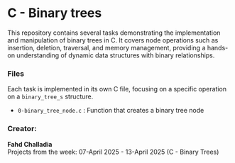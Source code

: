 # C - Binary trees

This repository contains several tasks demonstrating the implementation and manipulation of binary trees in C. It covers node operations such as insertion, deletion, traversal, and memory management, providing a hands-on understanding of dynamic data structures with binary relationships.

### Files

Each task is implemented in its own C file, focusing on a specific operation on a `binary_tree_s` structure.

- `0-binary_tree_node.c` :
  Function that creates a binary tree node


### Creator:

**Fahd Challadia**  
Projects from the week: 07-April 2025 - 13-April 2025 (C - Binary Trees)